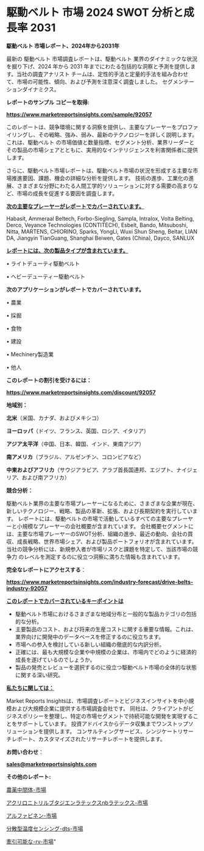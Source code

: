 # 駆動ベルト 市場 2024 SWOT 分析と成長率 2031

<strong>駆動ベルト 市場レポート、2024年から2031年</strong>

最新の 駆動ベルト 市場調査レポートは、駆動ベルト 業界のダイナミックな状況を掘り下げ、2024 年から 2031 年までにわたる包括的な洞察と予測を提供します。当社の調査アナリスト チームは、定性的手法と定量的手法を組み合わせて、市場の可能性、傾向、および予測を注意深く調査しました。 セグメンテーションダイナミクス。



<strong>レポートのサンプル コピーを取得:</strong> <a href=https://www.marketreportsinsights.com/sample/92057>

<strong><u>https://www.marketreportsinsights.com/sample/92057</u></strong></a>

このレポートは、競争環境に関する洞察を提供し、主要なプレーヤーをプロファイリングし、その戦略、強み、弱み、最新のテクノロジーを詳しく説明します。 これは、駆動ベルト の市場価値と数量指標、セグメント分析、業界リーダーとその製品の市場シェアとともに、実用的なインテリジェンスを利害関係者に提供します。

さらに、駆動ベルト市場レポートは、駆動ベルト市場の状況を形成する主要な市場推進要因、課題、機会の詳細な分析を提供します。 技術の進歩、工業化の進展、さまざまな分野にわたる人間工学的ソリューションに対する需要の高まりなど、市場の成長を促進する要因を調査します。



<strong><u>次の主要なプレーヤーがレポートでカバーされています。</u></strong>

Habasit, Ammeraal Beltech, Forbo-Siegling, Sampla, Intralox, Volta Belting, Derco, Veyance Technologies (CONTITECH), Esbelt, Bando, Mitsuboshi, Nitta, MARTENS, CHIORINO, Sparks, YongLi, Wuxi Shun Sheng, Beltar, LIAN DA, Jiangyin TianGuang, Shanghai Beiwen, Gates (China), Dayco, SANLUX



<strong><u><b>レポートには、次の製品タイプが含まれています。</b></u></strong>

• ライトデューティ駆動ベルト

• ヘビーデューティー駆動ベルト



<strong><b>次のアプリケーションがレポートでカバーされています。</b></strong>

• 農業

• 採掘

• 食物

• 建設

• Mechinery製造業

• 他人



<strong><b>このレポートの割引を受けるには：</b></strong><a href=https://www.marketreportsinsights.com/discount/92057>

<strong><u>https://www.marketreportsinsights.com/discount/92057</u></strong></a>



<strong>地域別：</strong>



<strong>北米</strong>（米国、カナダ、およびメキシコ）



<strong>ヨーロッパ</strong>（ドイツ、フランス、英国、ロシア、イタリア）



<strong>アジア太平洋</strong>（中国、日本、韓国、インド、東南アジア）



<strong>南アメリカ</strong>（ブラジル、アルゼンチン、コロンビアなど）



<strong>中東およびアフリカ</strong>（サウジアラビア、アラブ首長国連邦、エジプト、ナイジェリア、および南アフリカ）



<strong>競合分析：</strong>

駆動ベルト業界の主要な市場プレーヤーになるために、さまざまな企業が現在、新しいテクノロジー、戦略、製品の革新、拡張、および長期契約を実行しています。 レポートには、駆動ベルトの市場で活動しているすべての主要なプレーヤーと小規模なプレーヤーの会社概要が含まれています。 会社概要セグメントには、主要な市場プレーヤーのSWOT分析、組織の進歩、最近の動向、会社の買収、成長戦略、世界市場シェア、および製品ポートフォリオが含まれています。 当社の競争分析には、新規参入者が市場リスクと課題を特定して、当該市場の競争力 のレベルを測定するのに役立つ洞察に満ちた情報も含まれています。



<strong>完全なレポートにアクセスする</strong>：

<a href=https://www.marketreportsinsights.com/industry-forecast/drive-belts-industry-92057>

<strong><u>https://www.marketreportsinsights.com/industry-forecast/drive-belts-industry-92057</u></strong></a>



<strong><u><b>このレポートでカバーされているキーポイントは</b></u></strong>
<ul>
  <li>駆動ベルト市場におけるさまざまな地域分布と一般的な製品カテゴリの包括的な分析。</li>
  <li>主要製品のコスト、および将来の生産コストに関する重要な情報。これは、業界向けに開発中のデータベースを修正するのに役立ちます。</li>
  <li>市場への参入を検討している新しい組織の徹底的な内訳分析。</li>
  <li>正確には、最も大規模な企業や中規模の企業は、市場内でどのように経済的成長を遂げているのでしょうか。</li>
  <li>製品の発売とレビューを選択するのに役立つ駆動ベルト市場の全体的な状態に関する深い研究。</li>
</ul>


<strong><u><b>私たちに関しては：</b></u></strong>

Market Reports Insightsは、市場調査レポートとビジネスインサイトを中小規模および大規模企業に提供する市場調査会社です。 同社は、クライアントがビジネスポリシーを整理し、特定の市場セグメントで持続可能な開発を実現することをサポートしています。 投資アドバイスからデータ収集までワンストップソリューションを提供します。 コンサルティングサービス、シンジケートリサーチレポート、カスタマイズされたリサーチレポートを提供します。



<strong><b>お問い合わせ</b></strong>：

<a href=mailto:sales@marketreportsinsights.com>

<strong><u>sales@marketreportsinsights.com</u></strong></a>



<strong>その他のレポート:</strong>

<a href=https://www.linkedin.com/pulse/農薬中間体-市場-2023-競争分析と事業成長-2030-trend-tracking-toolbox-24-analysis-caezf/>農薬中間体-市場</a>

<a href=https://www.linkedin.com/pulse/アクリロニトリルブタジエンラテックスnbラテックス-市場-2023-年のダイナミクスとビジネストレンド-va3rf/>アクリロニトリルブタジエンラテックスnbラテックス-市場</a>

<a href=https://www.linkedin.com/pulse/アルファピネン-市場-2023-年のダイナミクスとビジネストレンド-2030-pr-news-hub-xee0c/>アルファピネン-市場</a>

<a href=https://www.linkedin.com/pulse/分散型温度センシング-dts-市場-2023-推進要因と成長機会-2030-q1qjf/>分散型温度センシング-dts-市場</a>

<a href=https://www.linkedin.com/pulse/牽引可能な-rv-市場-2023-総利益と主要ベンダー-2030-consumer-connection-collective-360-id5uf/>牽引可能な-rv-市場</a>"
